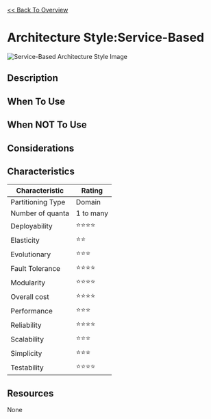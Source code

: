 [<< Back To Overview](./readme.md)

# Architecture Style:Service-Based

![Service-Based Architecture Style Image](https://fundamentalsofsoftwarearchitecture.com/images/book/fosa_1301.png)

## Description

## When To Use

## When NOT To Use

## Considerations

## Characteristics

| Characteristic    | Rating       |
| ---               | ---          |
| Partitioning Type | Domain    |
| Number of quanta  | 1 to many            |
| Deployability     | ⭐⭐⭐⭐           |
| Elasticity        | ⭐⭐           |
| Evolutionary      | ⭐⭐⭐           |
| Fault Tolerance   | ⭐⭐⭐⭐           |
| Modularity        | ⭐⭐⭐⭐           |
| Overall cost      | ⭐⭐⭐⭐ |
| Performance       | ⭐⭐⭐        |
| Reliability       | ⭐⭐⭐⭐      |
| Scalability       | ⭐⭐⭐           |
| Simplicity        | ⭐⭐⭐ |
| Testability       | ⭐⭐⭐⭐        |

## Resources

None